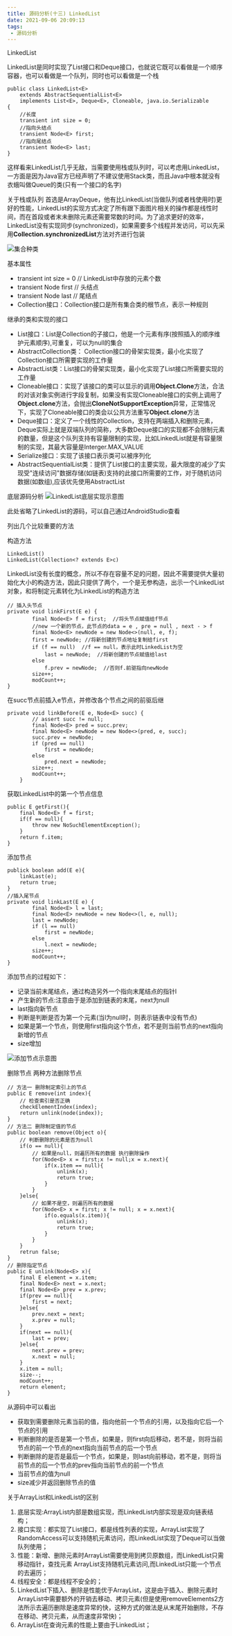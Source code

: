 ```yaml
---
title: 源码分析(十三) LinkedList
date: 2021-09-06 20:09:13
tags:
 - 源码分析
---
```


LinkedList

<!--more-->

LinkedList是同时实现了List接口和Deque接口，也就说它既可以看做是一个顺序容器，也可以看做是一个队列，同时也可以看做是一个栈

```
public class LinkedList<E>
    extends AbstractSequentialList<E>
    implements List<E>, Deque<E>, Cloneable, java.io.Serializable
{
    //长度
    transient int size = 0;
    //指向头结点
    transient Node<E> first;
    //指向尾结点
    transient Node<E> last;
}
```

这样看来LinkedList几乎无敌，当需要使用栈或队列时，可以考虑用LinkedList，一方面是因为Java官方已经声明了不建议使用Stack类，而且Java中根本就没有衣蛾叫做Queue的类(只有一个接口的名字)

关于栈或队列 首选是ArrayDeque，他有比LinkedList(当做队列或者栈使用时)更好的性能，LinkedList的实现方式决定了所有跟下面图片相关的操作都是线性时间，而在首段或者末未删除元素还需要常数的时间。为了追求更好的效率，LinkedList没有实现同步(synchronized)，如果需要多个线程并发访问，可以先采用**Collection.synchronizedList**方法对齐进行包装

![集合种类](/assets/collection/linkedlist_01.png)

基本属性
- transient int size = 0 // LinkedList中存放的元素个数
- transient Node<E> first // 头结点
- transient Node<E> last // 尾结点
- Collection接口：Collection接口是所有集合类的根节点，表示一种规则

继承的类和实现的接口
- List接口：List是Collection的子接口，他是一个元素有序(按照插入的顺序维护元素顺序),可重复，可以为null的集合
- AbstractCollection类： Collection接口的骨架实现类，最小化实现了Collection接口所需要实现的工作量
- AbstractList类：List接口的骨架实现类，最小化实现了List接口所需要实现的工作量
- Cloneable接口：实现了该接口的类可以显示的调用**Object.Clone**方法，合法的对该对象实例进行字段复制，如果没有实现Cloneable接口的实例上调用了**Object.clone**方法，会抛出**CloneNotSupportException**异常，正常情况下，实现了Cloneable接口的类会以公共方法重写**Object.clone**方法
- Deque接口：定义了一个线性的Collection，支持在两端插入和删除元素，Deque实际上就是双端队列的简称，大多数Deque接口的实现都不会限制元素的数量，但是这个队列支持有容量限制的实现，比如LinkedList就是有容量限制的实现，其最大容量是Interger.MAX_VALUE
- Serialize接口：实现了该接口表示类可以被序列化
- AbstractSequentialList类：提供了List接口的主要实现，最大限度的减少了实现受"连续访问"数据存储(如链表)支持的此接口所需要的工作，对于随机访问数据(如数组),应该优先使用AbstractList

底层源码分析
![LinkedList底层实现示意图](/assets/collection/linkedlist_02.png)

此处省略了LinkedList的源码，可以自己通过AndroidStudio查看

列出几个比较重要的方法

构造方法
```
LinkedList()
LinkedList(Collection<? extends E>c)
```
LinkedList没有长度的概念，所以不存在容量不足的问题，因此不需要提供大量初始化大小的构造方法，因此只提供了两个，一个是无参构造，出示一个LinkedList对象，和将制定元素转化为LinkedList的构造方法


```
// 插入头节点
private void linkFirst(E e) {
        final Node<E> f = first;  //将头节点赋值给f节点
        //new 一个新的节点，此节点的data = e , pre = null , next - > f 
        final Node<E> newNode = new Node<>(null, e, f);
        first = newNode; //将新创建的节点地址复制给first
        if (f == null)  //f == null，表示此时LinkedList为空
            last = newNode;  //将新创建的节点赋值给last
        else
            f.prev = newNode;  //否则f.前驱指向newNode
        size++;
        modCount++;
}
```

在succ节点前插入e节点，并修改各个节点之间的前驱后继
```
private void linkBefore(E e, Node<E> succ) {
        // assert succ != null;
        final Node<E> pred = succ.prev;
        final Node<E> newNode = new Node<>(pred, e, succ);
        succ.prev = newNode;
        if (pred == null)
            first = newNode;
        else
            pred.next = newNode;
        size++;
        modCount++;
    }
```

获取LinkedList中的第一个节点信息
```
public E getFirst(){
    final Node<E> f = first;
    if(f == null){
        throw new NoSuchElementException();
    }
    return f.item;
}
```

添加节点
```
publick boolean add(E e){
    linkLast(e);
    return true;
}
//插入尾节点
private void linkLast(E e) {
        final Node<E> l = last; 
        final Node<E> newNode = new Node<>(l, e, null);
        last = newNode;
        if (l == null)
            first = newNode;
        else
            l.next = newNode;
        size++;
        modCount++;
}
```
添加节点的过程如下：
- 记录当前末尾结点，通过构造另外一个指向末尾结点的指针l
- 产生新的节点:注意由于是添加到链表的末尾，next为null
- last指向新节点
- 判断是判断是否为第一个元素(当l为null时，则表示链表中没有节点)
- 如果是第一个节点，则使用first指向这个节点，若不是则当前节点的next指向新增的节点
- size增加

![添加节点示意图](/assets/collection/linkedlist_03.png)

删除节点
两种方法删除节点
```
// 方法一 删除制定索引上的节点
public E remove(int index){
    // 检查索引是否正确
    checkElementIndex(index);
    return unlink(node(index));
}
// 方法二 删除制定值的节点
public boolean remove(Object o){
    // 判断删除的元素是否为null
    if(o == null){
        // 如果是null，则遍历所有的数据 执行删除操作
        for(Node<E> x = first;x != null;x = x.next){
            if(x.item == null){
                unlink(x);
                return true;
            }
        }
    }else{
        // 如果不是空，则遍历所有的数据
        for(Node<E> x = first; x != null; x = x.next){
            if(o.equals(x.item)){
                unlink(x);
                return true;
            }
        }
    }
    retrun false;
}
// 删除指定节点
public E unlink(Node<E> x){
    final E element = x.item;
    final Node<E> next = x.next;
    final Node<E> prev = x.prev;
    if(prev == null){
        first = next;
    }else{
        prev.next = next;
        x.prev = null;
    }
    if(next == null){
        last = prev;
    }else{
        next.prev = prev;
        x.next = null;
    }
    x.item = null;
    size--;
    modCount++;
    return element;
}
```

从源码中可以看出
- 获取到需要删除元素当前的值，指向他前一个节点的引用，以及指向它后一个节点的引用
- 判断删除的是否是第一个节点，如果是，则first向后移动，若不是，则将当前节点的前一个节点的next指向当前节点的后一个节点
- 判断删除的是否是最后一个节点，如果是，则last向前移动，若不是，则将当前节点的后一个节点的prev指向当前节点的前一个节点
- 当前节点的值为null
- size减少并返回删除节点的值

关于ArrayList和LinkedList的区别
1. 底层实现:ArrayList内部是数组实现，而LinkedList内部实现是双向链表结构；
2. 接口实现：都实现了List接口，都是线性列表的实现，ArrayList实现了RandomAccess可以支持随机元素访问，而LinkedList实现了Deque可以当做队列使用；
3. 性能：新增、删除元素时ArrayList需要使用到拷贝原数组，而LinkedList只需移动指针，查找元素 ArrayList支持随机元素访问,而LinkedList只能一个节点的去遍历；
4. 线程安全：都是线程不安全的；
5. LinkedList下插入、删除是性能优于ArrayList，这是由于插入、删除元素时ArrayList中需要额外的开销去移动、拷贝元素(但是使用removeElements2方法所示去遍历删除是速度异常的快，这种方式的做法是从末尾开始删除，不存在移动、拷贝元素，从而速度非常快)；
6. ArrayList在查询元素的性能上要由于LinkedList；

